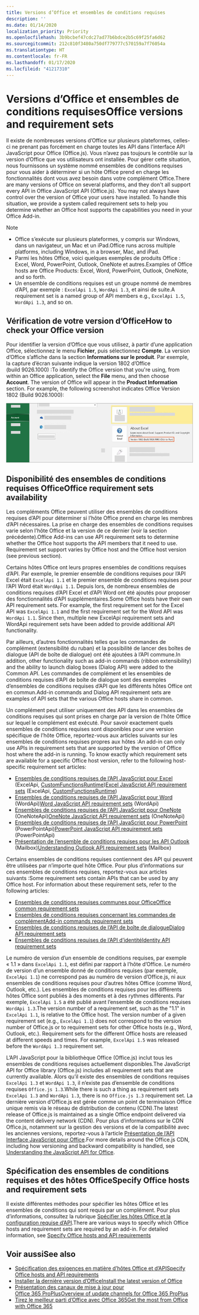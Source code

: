 ```yaml
---
title: Versions d’Office et ensembles de conditions requises
description: ''
ms.date: 01/14/2020
localization_priority: Priority
ms.openlocfilehash: 3b9bcbef47cdc27ad77b6bdce2b5c69f25fa6d62
ms.sourcegitcommit: 212c810f3480a750df779777c570159a7f76054a
ms.translationtype: HT
ms.contentlocale: fr-FR
ms.lasthandoff: 01/17/2020
ms.locfileid: "41217310"
---
```

# <a name="office-versions-and-requirement-sets"></a><span data-ttu-id="5b49e-102">Versions d’Office et ensembles de conditions requises</span><span class="sxs-lookup"><span data-stu-id="5b49e-102">Office versions and requirement sets</span></span>

<span data-ttu-id="5b49e-p101">Il existe de nombreuses versions d’Office sur plusieurs plateformes, celles-ci ne prenant pas forcément en charge toutes les API dans l’interface API JavaScript pour Office (Office.js). Vous n’avez pas toujours le contrôle sur la version d’Office que vos utilisateurs ont installée.  Pour gérer cette situation, nous fournissons un système nommé ensembles de conditions requises pour vous aider à déterminer si un hôte Office prend en charge les fonctionnalités dont vous avez besoin dans votre complément Office.</span><span class="sxs-lookup"><span data-stu-id="5b49e-p101">There are many versions of Office on several platforms, and they don't all support every API in Office JavaScript API (Office.js). You may not always have control over the version of Office your users have installed.  To handle this situation, we provide a system called requirement sets to help you determine whether an Office host supports the capabilities you need in your Office Add-in.</span></span> 

> [!NOTE]
> - <span data-ttu-id="5b49e-106">Office s’exécute sur plusieurs plateformes, y compris sur Windows, dans un navigateur, un Mac et un iPad.</span><span class="sxs-lookup"><span data-stu-id="5b49e-106">Office runs across multiple platforms, including Windows, in a browser, Mac, and iPad.</span></span>
> - <span data-ttu-id="5b49e-107">Parmi les hôtes Office, voici quelques exemples de produits Office : Excel, Word, PowerPoint, Outlook, OneNote et autres.</span><span class="sxs-lookup"><span data-stu-id="5b49e-107">Examples of Office hosts are Office Products: Excel, Word, PowerPoint, Outlook, OneNote, and so forth.</span></span>  
> - <span data-ttu-id="5b49e-108">Un ensemble de conditions requises est un groupe nommé de membres d’API, par exemple : `ExcelApi 1.5`, `WordApi 1.3`, et ainsi de suite.</span><span class="sxs-lookup"><span data-stu-id="5b49e-108">A requirement set is a named group of API members e.g., `ExcelApi 1.5`, `WordApi 1.3`, and so on.</span></span>  

## <a name="how-to-check-your-office-version"></a><span data-ttu-id="5b49e-109">Vérification de votre version d’Office</span><span class="sxs-lookup"><span data-stu-id="5b49e-109">How to check your Office version</span></span>

<span data-ttu-id="5b49e-p102">Pour identifier la version d’Office que vous utilisez, à partir d’une application Office, sélectionnez le menu **Fichier**, puis sélectionnez **Compte**. La version d’Office s’affiche dans la section **Informations sur le produit**. Par exemple, la capture d’écran suivante indique la version 1802 d’Office (build 9026.1000) :</span><span class="sxs-lookup"><span data-stu-id="5b49e-p102">To identify the Office version that you're using, from within an Office application, select the **File** menu, and then choose **Account**. The version of Office will appear in the **Product Information** section. For example, the following screenshot indicates Office Version 1802 (Build 9026.1000):</span></span>

![Vérification de votre version d’Office](../images/office-version.png)

## <a name="office-requirement-sets-availability"></a><span data-ttu-id="5b49e-114">Disponibilité des ensembles de conditions requises Office</span><span class="sxs-lookup"><span data-stu-id="5b49e-114">Office requirement sets availability</span></span>

<span data-ttu-id="5b49e-p103">Les compléments Office peuvent utiliser des ensembles de conditions requises d’API pour déterminer si l’hôte Office prend en charge les membres d’API nécessaires. La prise en charge des ensembles de conditions requises varie selon l’hôte Office et la version de ce dernier (voir la section précédente).</span><span class="sxs-lookup"><span data-stu-id="5b49e-p103">Office Add-ins can use API requirement sets to determine whether the Office host supports the API members that it need to use. Requirement set support varies by Office host and the Office host version (see previous section).</span></span>

<span data-ttu-id="5b49e-p104">Certains hôtes Office ont leurs propres ensembles de conditions requises d’API. Par exemple, le premier ensemble de conditions requises pour l’API Excel était `ExcelApi 1.1` et le premier ensemble de conditions requises pour l’API Word était `WordApi 1.1`. Depuis lors, de nombreux ensembles de conditions requises d’API Excel et d’API Word ont été ajoutés pour proposer des fonctionnalités d’API supplémentaires.</span><span class="sxs-lookup"><span data-stu-id="5b49e-p104">Some Office hosts have their own API requirement sets. For example, the first requirement set for the Excel API was `ExcelApi 1.1` and the first requirement set for the Word API was `WordApi 1.1`. Since then, multiple new ExcelApi requirement sets and WordApi requirement sets have been added to provide additional API functionality.</span></span>

<span data-ttu-id="5b49e-120">Par ailleurs, d’autres fonctionnalités telles que les commandes de complément (extensibilité du ruban) et la possibilité de lancer des boîtes de dialogue (API de boîte de dialogue) ont été ajoutées à l’API commune.</span><span class="sxs-lookup"><span data-stu-id="5b49e-120">In addition, other functionality such as add-in commands (ribbon extensibility) and the ability to launch dialog boxes (Dialog API) were added to the Common API.</span></span> <span data-ttu-id="5b49e-121">Les commandes de complément et les ensembles de conditions requises d’API de boîte de dialogue sont des exemples d’ensembles de conditions requises d’API que les différents hôtes Office ont en commun.</span><span class="sxs-lookup"><span data-stu-id="5b49e-121">Add-in commands and Dialog API requirement sets are examples of API sets that the various Office hosts share in common.</span></span>

<span data-ttu-id="5b49e-p106">Un complément peut utiliser uniquement des API dans les ensembles de conditions requises qui sont prises en charge par la version de l’hôte Office sur lequel le complément est exécuté. Pour savoir exactement quels ensembles de conditions requises sont disponibles pour une version spécifique de l’hôte Office, reportez-vous aux articles suivants sur les ensembles de conditions requises propres aux hôtes :</span><span class="sxs-lookup"><span data-stu-id="5b49e-p106">An add-in can only use APIs in requirement sets that are supported by the version of Office host where the add-in is running. To know exactly which requirement sets are available for a specific Office host version, refer to the following host-specific requirement set articles:</span></span>

- <span data-ttu-id="5b49e-124">[Ensembles de conditions requises de l’API JavaScript pour Excel](/office/dev/add-ins/reference/requirement-sets/excel-api-requirement-sets) (ExcelApi, [CustomFunctionsRuntime](../excel/custom-functions-architecture.md))</span><span class="sxs-lookup"><span data-stu-id="5b49e-124">[Excel JavaScript API requirement sets](/office/dev/add-ins/reference/requirement-sets/excel-api-requirement-sets) (ExcelApi, [CustomFunctionsRuntime](../excel/custom-functions-architecture.md))</span></span>
- <span data-ttu-id="5b49e-125">[Ensembles de conditions requises de l’API JavaScript pour Word](/office/dev/add-ins/reference/requirement-sets/word-api-requirement-sets) (WordApi)</span><span class="sxs-lookup"><span data-stu-id="5b49e-125">[Word JavaScript API requirement sets](/office/dev/add-ins/reference/requirement-sets/word-api-requirement-sets) (WordApi)</span></span>
- <span data-ttu-id="5b49e-126">[Ensembles de conditions requises de l’API JavaScript pour OneNote](/office/dev/add-ins/reference/requirement-sets/onenote-api-requirement-sets) (OneNoteApi)</span><span class="sxs-lookup"><span data-stu-id="5b49e-126">[OneNote JavaScript API requirement sets](/office/dev/add-ins/reference/requirement-sets/onenote-api-requirement-sets) (OneNoteApi)</span></span>
- <span data-ttu-id="5b49e-127">[Ensembles de conditions requises de l’API JavaScript pour PowerPoint](/office/dev/add-ins/reference/requirement-sets/powerpoint-api-requirement-sets) (PowerPointApi)</span><span class="sxs-lookup"><span data-stu-id="5b49e-127">[PowerPoint JavaScript API requirement sets](/office/dev/add-ins/reference/requirement-sets/powerpoint-api-requirement-sets) (PowerPointApi)</span></span>
- <span data-ttu-id="5b49e-128">[Présentation de l’ensemble de conditions requises pour les API Outlook](/office/dev/add-ins/reference/requirement-sets/outlook-api-requirement-sets) (Mailbox)</span><span class="sxs-lookup"><span data-stu-id="5b49e-128">[Understanding Outlook API requirement sets](/office/dev/add-ins/reference/requirement-sets/outlook-api-requirement-sets) (Mailbox)</span></span>

<span data-ttu-id="5b49e-p107">Certains ensembles de conditions requises contiennent des API qui peuvent être utilisées par n’importe quel hôte Office. Pour plus d’informations sur ces ensembles de conditions requises, reportez-vous aux articles suivants :</span><span class="sxs-lookup"><span data-stu-id="5b49e-p107">Some requirement sets contain APIs that can be used by any Office host. For information about these requirement sets, refer to the following articles:</span></span>

- [<span data-ttu-id="5b49e-131">Ensembles de conditions requises communes pour Office</span><span class="sxs-lookup"><span data-stu-id="5b49e-131">Office common requirement sets</span></span>](/office/dev/add-ins/reference/requirement-sets/office-add-in-requirement-sets)
- [<span data-ttu-id="5b49e-132">Ensembles de conditions requises concernant les commandes de complément</span><span class="sxs-lookup"><span data-stu-id="5b49e-132">Add-in commands requirement sets</span></span>](/office/dev/add-ins/reference/requirement-sets/add-in-commands-requirement-sets)
- [<span data-ttu-id="5b49e-133">Ensembles de conditions requises de l’API de boîte de dialogue</span><span class="sxs-lookup"><span data-stu-id="5b49e-133">Dialog API requirement sets</span></span>](/office/dev/add-ins/reference/requirement-sets/dialog-api-requirement-sets)
- [<span data-ttu-id="5b49e-134">Ensembles de conditions requises de l’API d’identité</span><span class="sxs-lookup"><span data-stu-id="5b49e-134">Identity API requirement sets</span></span>](/office/dev/add-ins/reference/requirement-sets/identity-api-requirement-sets)

<span data-ttu-id="5b49e-p108">Le numéro de version d’un ensemble de conditions requises, par exemple « 1.1 » dans `ExcelApi 1.1`, est défini par rapport à l’hôte d’Office. Le numéro de version d’un ensemble donné de conditions requises (par exemple, `ExcelApi 1.1`) ne correspond pas au numéro de version d’Office.js, ni aux ensembles de conditions requises pour d’autres hôtes Office (comme Word, Outlook, etc.).  Les ensembles de conditions requises pour les différents hôtes Office sont publiés à des moments et à des rythmes différents. Par exemple, `ExcelApi 1.5` a été publié avant l’ensemble de conditions requises `WordApi 1.3`.</span><span class="sxs-lookup"><span data-stu-id="5b49e-p108">The version number of a requirement set, such as the "1.1" in `ExcelApi 1.1`, is relative to the Office host. The version number of a given requirement set (e.g., `ExcelApi 1.1`) does not correspond to the version number of Office.js or to requirement sets for other Office hosts (e.g., Word, Outlook, etc.).  Requirement sets for the different Office hosts are released at different speeds and times. For example, `ExcelApi 1.5` was released before the `WordApi 1.3` requirement set.</span></span>

<span data-ttu-id="5b49e-139">L’API JavaScript pour la bibliothèque Office (Office.js) inclut tous les ensembles de conditions requises actuellement disponibles.</span><span class="sxs-lookup"><span data-stu-id="5b49e-139">The JavaScript API for Office library (Office.js) includes all requirement sets that are currently available.</span></span> <span data-ttu-id="5b49e-140">Alors qu’il existe des ensembles de conditions requises `ExcelApi 1.3` et `WordApi 1.3`, il n’existe pas d’ensemble de conditions requises `Office.js 1.3`.</span><span class="sxs-lookup"><span data-stu-id="5b49e-140">While there is such a thing as requirement sets `ExcelApi 1.3` and `WordApi 1.3`, there is no `Office.js 1.3` requirement set.</span></span> <span data-ttu-id="5b49e-141">La dernière version d’Office.js est gérée comme un point de terminaison Office unique remis via le réseau de distribution de contenu (CDN).</span><span class="sxs-lookup"><span data-stu-id="5b49e-141">The latest release of Office.js is maintained as a single Office endpoint delivered via the content delivery network (CDN).</span></span> <span data-ttu-id="5b49e-142">Pour plus d’informations sur le CDN Office.js, notamment sur la gestion des versions et de la compatibilité avec les anciennes versions, reportez-vous à l’article [Présentation de l’API Interface JavaScript pour Office](/office/dev/add-ins/develop/understanding-the-javascript-api-for-office).</span><span class="sxs-lookup"><span data-stu-id="5b49e-142">For more details around the Office.js CDN, including how versioning and backward compatibility is handled, see [Understanding the JavaScript API for Office](/office/dev/add-ins/develop/understanding-the-javascript-api-for-office).</span></span>

## <a name="specify-office-hosts-and-requirement-sets"></a><span data-ttu-id="5b49e-143">Spécification des ensembles de conditions requises et des hôtes Office</span><span class="sxs-lookup"><span data-stu-id="5b49e-143">Specify Office hosts and requirement sets</span></span>

<span data-ttu-id="5b49e-p110">Il existe différentes méthodes pour spécifier les hôtes Office et les ensembles de conditions qui sont requis par un complément.  Pour plus d’informations, consultez la rubrique [Spécifier les hôtes Office et la configuration requise d’API](/office/dev/add-ins/develop/specify-office-hosts-and-api-requirements).</span><span class="sxs-lookup"><span data-stu-id="5b49e-p110">There are various ways to specify which Office hosts and requirement sets are required by an add-in.  For detailed information, see [Specify Office hosts and API requirements](/office/dev/add-ins/develop/specify-office-hosts-and-api-requirements)</span></span>

## <a name="see-also"></a><span data-ttu-id="5b49e-146">Voir aussi</span><span class="sxs-lookup"><span data-stu-id="5b49e-146">See also</span></span>

- [<span data-ttu-id="5b49e-147">Spécification des exigences en matière d’hôtes Office et d’API</span><span class="sxs-lookup"><span data-stu-id="5b49e-147">Specify Office hosts and API requirements</span></span>](/office/dev/add-ins/develop/specify-office-hosts-and-api-requirements)
- [<span data-ttu-id="5b49e-148">Installer la dernière version d’Office</span><span class="sxs-lookup"><span data-stu-id="5b49e-148">Install the latest version of Office</span></span>](/office/dev/add-ins/develop/install-latest-office-version)
- [<span data-ttu-id="5b49e-149">Présentation des canaux de mise à jour pour Office 365 ProPlus</span><span class="sxs-lookup"><span data-stu-id="5b49e-149">Overview of update channels for Office 365 ProPlus</span></span>](/deployoffice/overview-of-update-channels-for-office-365-proplus)
- [<span data-ttu-id="5b49e-150">Tirez le meilleur parti d’Office avec Office 365</span><span class="sxs-lookup"><span data-stu-id="5b49e-150">Get the most from Office with Office 365</span></span>](https://products.office.com/compare-all-microsoft-office-products?tab=2)
